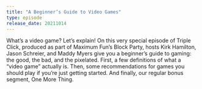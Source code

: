```yaml
---
title: "A Beginner’s Guide to Video Games"
type: episode
release_date: 20211014
---
```

What’s a video game? Let’s explain! On this very special episode of Triple Click, produced as part of Maximum Fun’s Block Party, hosts Kirk Hamilton, Jason Schreier, and Maddy Myers give you a beginner’s guide to gaming: the good, the bad, and the pixelated. First, a few definitions of what a “video game” actually is. Then, some recommendations for games you should play if you’re just getting started. And finally, our regular bonus segment, One More Thing.